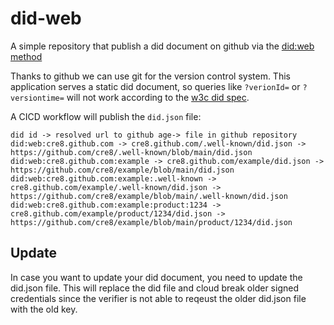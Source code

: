 # did-web
A simple repository that publish a did document on github via the [did:web method](https://w3c-ccg.github.io/did-method-web/)

Thanks to github we can use git for the version control system. This application serves a static did document, so queries like `?verionId=` or `?versiontime=` will not work according to the  [w3c did spec](https://www.w3.org/TR/did-core/#did-parameters).

A CICD workflow will publish the `did.json` file:

```
did id -> resolved url to github age-> file in github repository 
did:web:cre8.github.com -> cre8.github.com/.well-known/did.json -> https://github.com/cre8/.well-known/blob/main/did.json
did:web:cre8.github.com:example -> cre8.github.com/example/did.json -> https://github.com/cre8/example/blob/main/did.json
did:web:cre8.github.com:example:.well-known -> cre8.github.com/example/.well-known/did.json -> https://github.com/cre8/example/blob/main/.well-known/did.json
did:web:cre8.github.com:example:product:1234 -> cre8.github.com/example/product/1234/did.json -> https://github.com/cre8/example/blob/main/product/1234/did.json
```

## Update
In case you want to update your did document, you need to update the did.json file. This will replace the did file and cloud break older signed credentials since the verifier is not able to reqeust the older did.json file with the old key.
